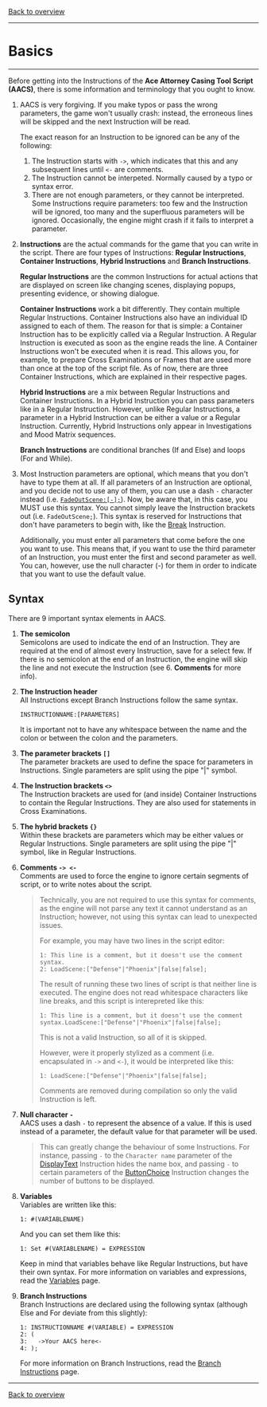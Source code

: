 [Back to overview](index.md)

---
# Basics

---
Before getting into the Instructions of the **Ace Attorney Casing Tool Script (AACS)**, there is some information and terminology that you ought to know.

1. AACS is very forgiving. If you make typos or pass the wrong parameters, the game won't usually crash: instead, the erroneous lines will be skipped and the next Instruction will be read.
    
    The exact reason for an Instruction to be ignored can be any of the following:
    1. The Instruction starts with `->`, which indicates that this and any subsequent lines until `<-` are comments.
    2. The Instruction cannot be interpeted. Normally caused by a typo or syntax error.
    3. There are not enough parameters, or they cannot be interpreted. Some Instructions require parameters: too few and the Instruction will be ignored, too many and the superfluous parameters will be ignored. Occasionally, the engine might crash if it fails to interpret a parameter.

2. **Instructions** are the actual commands for the game that you can write in the script. There are four types of Instructions: **Regular Instructions**, **Container Instructions**, **Hybrid Instructions** and **Branch Instructions**.

    **Regular Instructions** are the common Instructions for actual actions that are displayed on screen like changing scenes, displaying popups, presenting evidence, or showing dialogue.
 
    **Container Instructions** work a bit differently. They contain multiple Regular Instructions. Container Instructions also have an individual ID assigned to each of them. The reason for that is simple: a Container Instruction has to be explicitly called via a Regular Instruction. A Regular Instruction is executed as soon as the engine reads the line. A Container Instructions won't be executed when it is read. This allows you, for example, to prepare Cross Examinations or Frames that are used more than once at the top of the script file. As of now, there are three Container Instructions, which are explained in their respective pages.
 
    **Hybrid Instructions** are a mix between Regular Instructions and Container Instructions. In a Hybrid Instruction you can pass parameters like in a Regular Instruction. However, unlike Regular Instructions, a parameter in a Hybrid Instruction can be either a value or a Regular Instruction. Currently, Hybrid Instructions only appear in Investigations and Mood Matrix sequences.

    **Branch Instructions** are conditional branches (If and Else) and loops (For and While).

3. Most Instruction parameters are optional, which means that you don't have to type them at all. If all parameters of an Instruction are optional, and you decide not to use any of them, you can use a dash `-` character instead (i.e. [`FadeOutScene:[-];`](FadeOutScene.md)). Now, be aware that, in this case, you MUST use this syntax. You cannot simply leave the Instruction brackets out (i.e. `FadeOutScene;`). This syntax is reserved for Instructions that don't have parameters to begin with, like the [Break](Break.md) Instruction. 

	Additionally, you must enter all parameters that come before the one you want to use. This means that, if you want to use the third parameter of an Instruction, you must enter the first and second parameter as well. You can, however, use the null character (-) for them in order to indicate that you want to use the default value.

## Syntax

There are 9 important syntax elements in AACS.
1. **The semicolon**  
    Semicolons are used to indicate the end of an Instruction. They are required at the end of almost every Instruction, save for a select few. If there is no semicolon at the end of an Instruction, the engine will skip the line and not execute the Instruction (see 6. **Comments** for more info).
    
2. **The Instruction header**  
	All Instructions except Branch Instructions follow the same syntax.
	```
	INSTRUCTIONNAME:[PARAMETERS]
	```
	It is important not to have any whitespace between the name and the colon or between the colon and the parameters.

3. **The parameter brackets `[]`**  
	The parameter brackets are used to define the space for parameters in Instructions. Single parameters are split using the pipe "\|" symbol.

4. **The Instruction brackets `<>`**  
	The Instruction brackets are used for (and inside) Container Instructions to contain the Regular Instructions. They are also used for statements in Cross Examinations.

5. **The hybrid brackets `{}`**  
	Within these brackets are parameters which may be either values or Regular Instructions. Single parameters are split using the pipe "\|" symbol, like in Regular Instructions.

6. **Comments `-> <-`**  
	Comments are used to force the engine to ignore certain segments of script, or to write notes about the script.  
	
	> Technically, you are not required to use this syntax for comments, as the engine will not parse any text it cannot understand as an Instruction; however, not using this syntax can lead to unexpected issues.  
	>   
	> For example, you may have two lines in the script editor:
	> ```
	> 1: This line is a comment, but it doesn't use the comment syntax.
	> 2: LoadScene:["Defense"|"Phoenix"|false|false];
	> ```
	> The result of running these two lines of script is that neither line is executed. The engine does not read whitespace characters like line breaks, and this script is interepreted like this:
	> ```
	> 1: This line is a comment, but it doesn't use the comment syntax.LoadScene:["Defense"|"Phoenix"|false|false];
	> ```
	> This is not a valid Instruction, so all of it is skipped.
	>  
	> However, were it properly stylized as a comment (i.e. encapsulated in `->` and `<-`), it would be interpreted like this:
	> ```
	> 1: LoadScene:["Defense"|"Phoenix"|false|false];
	> ```
	> Comments are removed during compilation so only the valid Instruction is left.

7. **Null character `-`**  
	AACS uses a dash `-` to represent the absence of a value. If this is used instead of a parameter, the default value for that parameter will be used.  
	> This can greatly change the behaviour of some Instructions. For instance, passing `-` to the ```Character name``` parameter of the [DisplayText](DisplayText.md) Instruction hides the name box, and passing `-` to certain parameters of the [ButtonChoice](ButtonChoice.md) Instruction changes the number of buttons to be displayed.

8. **Variables**  
	Variables are written like this:
	```
	1: #(VARIABLENAME) 
	```
	And you can set them like this:
	```
	1: Set #(VARIABLENAME) = EXPRESSION
	```
	Keep in mind that variables behave like Regular Instructions, but have their own syntax. For more information on variables and expressions, read the [Variables](Variables.md) page.

9. **Branch Instructions**  
	Branch Instructions are declared using the following syntax (although Else and For deviate from this slightly):
	```
	1: INSTRUCTIONNAME #(VARIABLE) = EXPRESSION
	2: (
	3:   ->Your AACS here<-
	4: ); 
	```
	For more information on Branch Instructions, read the [Branch Instructions](Branch-Instructions.md) page.

---
[Back to overview](index.md)
